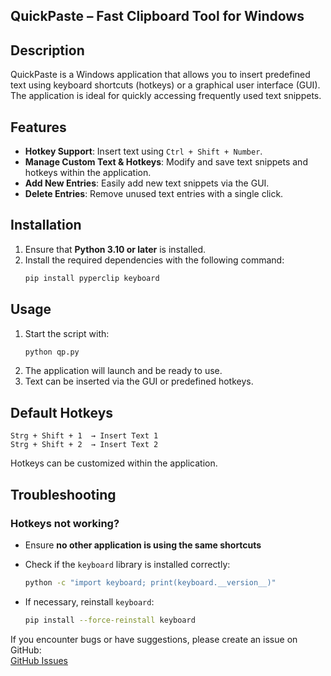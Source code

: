 ## **QuickPaste – Fast Clipboard Tool for Windows** 

## Description

QuickPaste is a Windows application that allows you to insert predefined text using keyboard shortcuts (hotkeys) or a graphical user interface (GUI).  
The application is ideal for quickly accessing frequently used text snippets.  

## Features  

- **Hotkey Support**: Insert text using `Ctrl + Shift + Number`.  
- **Manage Custom Text & Hotkeys**: Modify and save text snippets and hotkeys within the application.  
- **Add New Entries**: Easily add new text snippets via the GUI.  
- **Delete Entries**: Remove unused text entries with a single click.  

## Installation  

1. Ensure that **Python 3.10 or later** is installed.  
2. Install the required dependencies with the following command:  
   ```sh
   pip install pyperclip keyboard
   ```

## Usage

1. Start the script with:
   ```sh
   python qp.py
   ```
2. The application will launch and be ready to use.
3. Text can be inserted via the GUI or predefined hotkeys.

## Default Hotkeys

```
Strg + Shift + 1  → Insert Text 1
Strg + Shift + 2  → Insert Text 2
```

Hotkeys can be customized within the application.

## Troubleshooting

### Hotkeys not working?  
- Ensure **no other application is using the same shortcuts**
- Check if the `keyboard` library is installed correctly:
   ```sh
   python -c "import keyboard; print(keyboard.__version__)"
   ```

- If necessary, reinstall `keyboard`:
   ```sh
   pip install --force-reinstall keyboard
   ```



If you encounter bugs or have suggestions, please create an issue on GitHub:  
[GitHub Issues](https://github.com/PepegaNico/qpaste.py/issues)  




